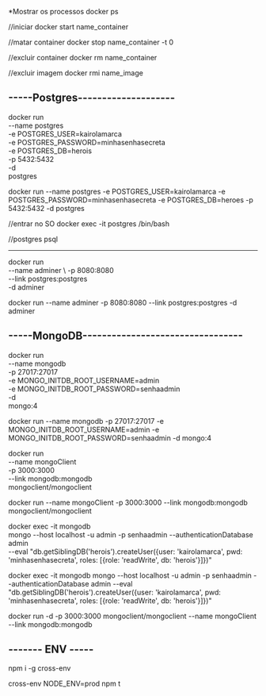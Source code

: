 *Mostrar os processos
docker ps

//iniciar
docker start name_container

//matar container
docker stop name_container -t 0

//excluir container
docker rm name_container

//excluir imagem
docker rmi name_image

## -----Postgres--------------------
docker run \
    --name postgres \
    -e POSTGRES_USER=kairolamarca \
    -e POSTGRES_PASSWORD=minhasenhasecreta \
    -e POSTGRES_DB=herois \
    -p 5432:5432 \
    -d \
    postgres

docker run --name postgres -e POSTGRES_USER=kairolamarca -e POSTGRES_PASSWORD=minhasenhasecreta -e POSTGRES_DB=heroes -p 5432:5432 -d postgres

//entrar no SO
docker exec -it postgres /bin/bash

//postgres
psql

---------------------------------------

docker run \
    --name adminer \ 
    -p 8080:8080 \
    --link postgres:postgres \
    -d
    adminer

docker run --name adminer -p 8080:8080 --link postgres:postgres -d adminer

## -----MongoDB---------------------------------

docker run \
    --name mongodb \
    -p 27017:27017 \
    -e MONGO_INITDB_ROOT_USERNAME=admin \
    -e MONGO_INITDB_ROOT_PASSWORD=senhaadmin \
    -d \
    mongo:4

docker run --name mongodb -p 27017:27017 -e MONGO_INITDB_ROOT_USERNAME=admin -e MONGO_INITDB_ROOT_PASSWORD=senhaadmin -d mongo:4

docker run \
    --name mongoClient \
    -p 3000:3000 \
    --link mongodb:mongodb \
    mongoclient/mongoclient

docker run --name mongoClient -p 3000:3000 --link mongodb:mongodb mongoclient/mongoclient

docker exec -it mongodb \
    mongo --host localhost -u admin -p senhaadmin --authenticationDatabase admin \
    --eval "db.getSiblingDB('herois').createUser({user: 'kairolamarca', pwd: 'minhasenhasecreta', roles: [{role: 'readWrite', db: 'herois'}]})"

docker exec -it mongodb mongo --host localhost -u admin -p senhaadmin --authenticationDatabase admin --eval "db.getSiblingDB('herois').createUser({user: 'kairolamarca', pwd: 'minhasenhasecreta', roles: [{role: 'readWrite', db: 'herois'}]})"


docker run -d -p 3000:3000 mongoclient/mongoclient --name mongoClient --link mongodb:mongodb

## ------- ENV -----

npm i -g cross-env

cross-env NODE_ENV=prod npm t